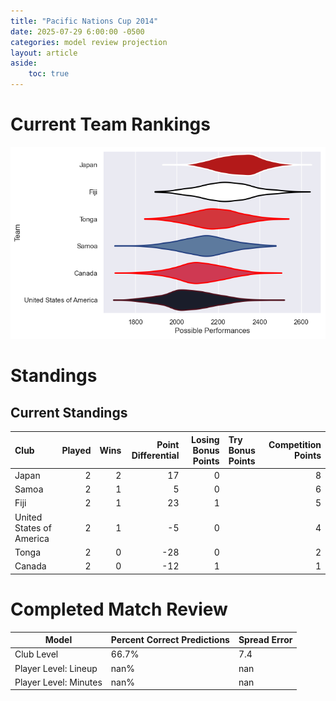 ```yaml
---  
title: "Pacific Nations Cup 2014"  
date: 2025-07-29 6:00:00 -0500  
categories: model review projection  
layout: article  
aside:  
    toc: true  
---
```

# Current Team Rankings


![Club Rankings](plots/rankings_Pacific_Nations_Cup_2014.png)
# Standings

## Current Standings


| Club                     |   Played |   Wins |   Point Differential |   Losing Bonus Points | Try Bonus Points   |   Competition Points |
|:-------------------------|---------:|-------:|---------------------:|----------------------:|:-------------------|---------------------:|
| Japan                    |        2 |      2 |                   17 |                     0 |                    |                    8 |
| Samoa                    |        2 |      1 |                    5 |                     0 |                    |                    6 |
| Fiji                     |        2 |      1 |                   23 |                     1 |                    |                    5 |
| United States of America |        2 |      1 |                   -5 |                     0 |                    |                    4 |
| Tonga                    |        2 |      0 |                  -28 |                     0 |                    |                    2 |
| Canada                   |        2 |      0 |                  -12 |                     1 |                    |                    1 |



# Completed Match Review


| Model | Percent Correct Predictions | Spread Error |
| ------ | ------ | ------ |
| Club Level | 66.7% | 7.4 |
| Player Level: Lineup | nan% | nan |
| Player Level: Minutes | nan% | nan |

